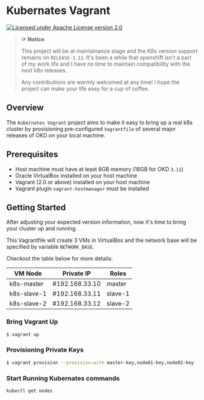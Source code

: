 # Kubernates Vagrant

[![Licensed under Apache License version 2.0](https://img.shields.io/badge/license-Apache%202.0-blue.svg)](https://www.apache.org/licenses/LICENSE-2.0)

> **☞ Notice**
>
> This project will be at maintainance stage and the K8s version support remains on `RELEASE-3.11`. It's been a while that openshift isn't a part of my work life and I have no time to maintain compatibility with the next k8s releases.
>
> Any contributions are warmly welcomed at any time! I hope the project can make your life easy for a cup of coffee.

## Overview

The `Kubernates Vagrant` project aims to make it easy to bring up a real k8s cluster by provisioning pre-configured `Vagrantfile` of several major releases of OKD on your local machine.

## Prerequisites

- Host machine must have at least 8GB memory (16GB for OKD `3.11`)
- Oracle VirtualBox installed on your host machine
- Vagrant (2.0 or above) installed on your host machine
- Vagrant plugin `vagrant-hostmanager` must be installed

## Getting Started

After adjusting your expected version information, now it's time to bring your cluster up and running. 

This Vagrantfile will create 3 VMs in VirtualBox and the network base will be specified by variable `NETWORK_BASE`.

Checkout the table below for more details:

| VM Node | Private IP | Roles |
| --- | --- | --- |
| k8s-master  | #192.168.33.10 | master  |
| k8s-slave-1 | #192.168.33.11 | slave-1 |
| k8s-slave-2 | #192.168.33.12 | slave-2 |

### Bring Vagrant Up

```bash
$ vagrant up
```

### Provisioning Private Keys

```bash
$ vagrant provision --provision-with master-key,node01-key,node02-key
```
### Start Running Kubernates commands
```
kubectl get nodes
```

